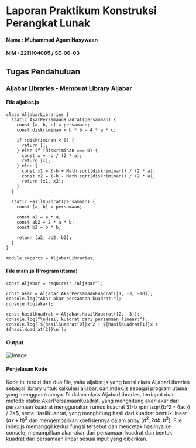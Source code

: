 # Laporan Praktikum Konstruksi Perangkat Lunak
#### Nama : Muhammad Agam Nasywaan
#### NIM : 2211104085 / SE-06-03

## Tugas Pendahuluan

### Aljabar Libraries - Membuat Library Aljabar

#### File aljabar.js

```
class AljabarLibraries {
  static AkarPersamaanKuadrat(persamaan) {
    const [a, b, c] = persamaan;
    const diskriminan = b * b - 4 * a * c;

    if (diskriminan < 0) {
      return [];
    } else if (diskriminan === 0) {
      const x = -b / (2 * a);
      return [x];
    } else {
      const x1 = (-b + Math.sqrt(diskriminan)) / (2 * a);
      const x2 = (-b - Math.sqrt(diskriminan)) / (2 * a);
      return [x1, x2];
    }
  }

  static HasilKuadrat(persamaan) {
    const [a, b] = persamaan;

    const a2 = a * a;
    const ab2 = 2 * a * b;
    const b2 = b * b;

    return [a2, ab2, b2];
  }
}

module.exports = AljabarLibraries;
```

#### File main.js (Program utama)

```
const Aljabar = require("./aljabar");

const akar = Aljabar.AkarPersamaanKuadrat([1, -3, -10]);
console.log("Akar-akar persamaan kuadrat:");
console.log(akar);

const hasilKuadrat = Aljabar.HasilKuadrat([2, -3]);
console.log("\nHasil kuadrat dari persamaan linear:");
console.log(`${hasilKuadrat[0]}x^2 + ${hasilKuadrat[1]}x + ${hasilKuadrat[2]}\n`);
```

#### Output
![Image](https://github.com/user-attachments/assets/8fcef90f-8396-43b9-a7fd-5ad268d4dce2)

#### Penjelasan Kode
Kode ini terdiri dari dua file, yaitu aljabar.js yang berisi class AljabarLibraries sebagai library untuk kalkulasi aljabar, dan index.js sebagai program utama yang menggunakannya. Di dalam class AljabarLibraries, terdapat dua metode statis: AkarPersamaanKuadrat, yang menghitung akar-akar dari persamaan kuadrat menggunakan rumus kuadrat $(-b \pm \sqrt{b^2 - 4ac}) / 2a$, serta HasilKuadrat, yang menghitung hasil dari kuadrat bentuk linear $(ax + b)^2$ dan mengembalikan koefisiennya dalam array $[a^2, 2ab, b^2]$. File index.js memanggil kedua fungsi tersebut dan mencetak hasilnya ke console, menampilkan akar-akar dari persamaan kuadrat dan bentuk kuadrat dari persamaan linear sesuai input yang diberikan.